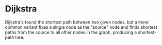 # Dijkstra

Dijkstra's found the shortest path between two given nodes, but a more common variant fixes a single node as the "source" node and finds shortest paths from the source to all other nodes in the graph, producing a shortest-path tree.